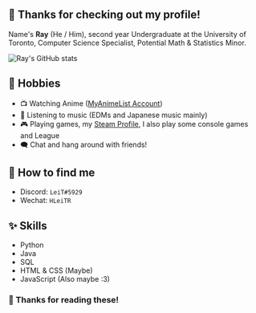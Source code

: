## 🦊 Thanks for checking out my profile!

Name's **Ray** (He / Him), second year Undergraduate at the University of Toronto, Computer Science Specialist, Potential Math & Statistics Minor. 

![Ray's GitHub stats](https://github-readme-stats.vercel.app/api?username=lei-tin&show_icons=true&theme=vue&rank_icon=github)

## 💖 Hobbies

- 📺 Watching Anime ([MyAnimeList Account](https://myanimelist.net/profile/HLeiTR))
- 🎵 Listening to music (EDMs and Japanese music mainly)
- 🎮 Playing games, my [Steam Profile](https://steamcommunity.com/id/Lei_Tin/), I also play some console games and League
- 🗨️ Chat and hang around with friends!

## 📧 How to find me

- Discord: `LeiT#5929`
- Wechat: `HLeiTR`

## ✨ Skills

- Python
- Java
- SQL
- HTML & CSS (Maybe)
- JavaScript (Also maybe :3)

### 💓 Thanks for reading these!
